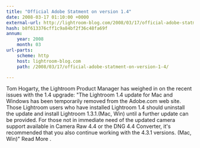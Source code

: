 ```yaml
---
title: "Official Adobe Statment on version 1.4"
date: 2008-03-17 01:10:00 +0000
external-url: http://lightroom-blog.com/2008/03/17/official-adobe-statment-on-version-1-4/
hash: b8f613376cff1c9a84bf2f36c48fa69f
annum:
    year: 2008
    month: 03
url-parts:
    scheme: http
    host: lightroom-blog.com
    path: /2008/03/17/official-adobe-statment-on-version-1-4/

---
```


Tom Hogarty, the Lightroom Product Manager has weighed in on the recent issues with the 1.4 upgrade:  "The Lightroom 1.4 update for Mac and Windows has been temporarily removed from the Adobe.com web site. Those Lightroom users who have installed Lightroom 1.4 should uninstall the update and install Lightroom 1.3.1.(Mac, Win) until a further update can be provided.  For those not in immediate need of the updated camera support available in Camera Raw 4.4 or the DNG 4.4 Converter, it's recommended that you also continue working with the 4.3.1 versions. (Mac, Win)"  Read More .
